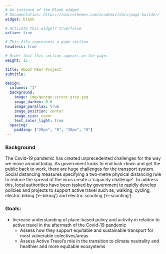 ```yaml
---
# An instance of the Blank widget.
# Documentation: https://sourcethemes.com/academic/docs/page-builder/
widget: blank

# Activate this widget? true/false
active: true

# This file represents a page section.
headless: true

# Order that this section appears on the page.
weight: 15

title: About PEST Project
subtitle: 

design:
  columns: "1"
  background:
    image: img/george-street-grey.jpg
    image_darken: 0.6
    image_parallax: true
    image_position: center
    image_size: cover
    text_color_light: true
  spacing:
    padding: ["20px", "0", "20px", "0"]
---
```


### Background 

The Covid-19 pandemic has created unprecedented challenges for the way we move around today. As government looks to end lock-down and get the public back to work, there are huge challenges for the transport system. Social distancing measures specifying a two-metre physical distancing rule to reduce the spread of the virus create a ‘capacity challenge’. To address this, local authorities have been tasked by government to rapidly develop policies and projects to support active travel such as, walking, cycling, electric biking (‘e-biking’) and electric scooting (‘e-scooting’).

### Goals:


* Increase understanding of place-based policy and activity in relation to active travel in the aftermath of the Covid-19 pandemic
  * Assess how they support equitable and sustainable transport for most vulnerable colectives/areas
  * Assess Active Travel’s role in the transition to climate neutrality and healthier and more equitable ecosystems
